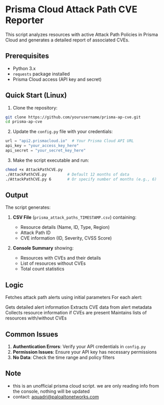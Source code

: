 # Prisma Cloud Attack Path CVE Reporter

This script analyzes resources with active Attack Path Policies in Prisma Cloud and generates a detailed report of associated CVEs.

## Prerequisites

* Python 3.x
* `requests` package installed
* Prisma Cloud access (API key and secret)

## Quick Start (Linux)

1. Clone the repository:
```bash
git clone https://github.com/yourusername/prisma-ap-cve.git
cd prisma-ap-cve
```


2. Update the `config.py` file with your credentials:
```python
url = "api2.prismacloud.io"  # Your Prisma Cloud API URL
api_key = "your_access_key_here"
api_secret = "your_secret_key_here"
```

3. Make the script executable and run:
```bash
chmod +x AttackPathCVE.py
./AttackPathCVE.py         # Default 12 months of data
./AttackPathCVE.py 6       # Or specify number of months (e.g., 6)
```

## Output

The script generates:

1. **CSV File** (`prisma_attack_paths_TIMESTAMP.csv`) containing:
   * Resource details (Name, ID, Type, Region)
   * Attack Path ID
   * CVE information (ID, Severity, CVSS Score)

2. **Console Summary** showing:
   * Resources with CVEs and their details
   * List of resources without CVEs
   * Total count statistics


## Logic

Fetches attack path alerts using initial parameters
For each alert:

Gets detailed alert information
Extracts CVE data from alert metadata
Collects resource information if CVEs are present
Maintains lists of resources with/without CVEs

## Common Issues

1. **Authentication Errors**: Verify your API credentials in `config.py`
2. **Permission Issues**: Ensure your API key has necessary permissions
3. **No Data**: Check the time range and policy filters

## Note

* this is an unofficial prisma cloud script. we are only reading info from the console, nothing will be updated
* contact: aquadri@paloaltonetworks.com

